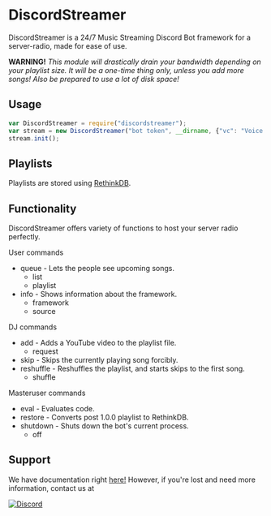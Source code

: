 # DiscordStreamer
DiscordStreamer is a 24/7 Music Streaming Discord Bot framework for a server-radio, made for ease of use.

**WARNING!** *This module will drastically drain your bandwidth depending on your playlist size. It will be a one-time thing only, unless you add more songs! Also be prepared to use a lot of disk space!*
## Usage 
```js
var DiscordStreamer = require("discordstreamer");
var stream = new DiscordStreamer("bot token", __dirname, {"vc": "Voice channel ID", "feed": "Feed text channel ID", "djs": ["Someone's Discord user ID"], "masterUsers": ["Your Discord user ID"]});
stream.init();
```

## Playlists
Playlists are stored using [RethinkDB](www.rethinkdb.com).
## Functionality
DiscordStreamer offers variety of functions to host your server radio perfectly.

User commands
  - queue - Lets the people see upcoming songs.
    - list
    - playlist
  - info - Shows information about the framework.
    - framework
    - source

DJ commands
  - add - Adds a YouTube video to the playlist file.
    - request
  - skip - Skips the currently playing song forcibly.
  - reshuffle - Reshuffles the playlist, and starts skips to the first song.
    - shuffle

Masteruser commands
  - eval - Evaluates code.
  - restore - Converts post 1.0.0 playlist to RethinkDB.
  - shutdown - Shuts down the bot's current process.
    - off

## Support
We have documentation right [here!](https://cernodile.com/docs/DiscordStreamer) However, if you're lost and need more information, contact us at

[![Discord](https://discordapp.com/api/guilds/256444503123034112/widget.png?style=banner2)](https://discord.gg/NQcgJzR)
